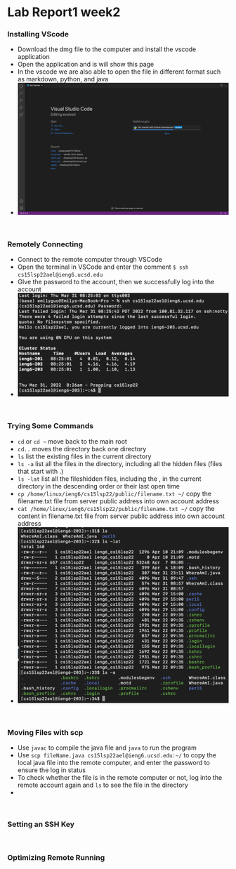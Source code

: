 # Lab Report1 week2

### Installing VScode
- Download the dmg file to the computer and install the vscode application
- Open the application and is will show this page
- In the vscode we are also able to open the file in different format such as markdown, python, and java
- <img src = "Image/VSCode.png" alt = "drawing" width = 700/>
<br>

### Remotely Connecting
- Connect to the remote computer through VSCode
- Open the terminal in VSCode and enter the comment `$ ssh cs15lsp22ael@ieng6.ucsd.edu`
- GIve the password to the account, then we successfully log into the account
- <img src = "Image/LogIntoRemote.png" alt = "drawing" width = 500/>
<br>

### Trying Some Commands
- `cd` or `cd ~` move back to the main root
- `cd..` moves the directory back one directory
- `ls` list the existing files in the current directory
- `ls -a` list all the files in the directory, including all the hidden files (files that start with .)
- `ls -lat` list all the fileshidden files, including the , in the current directory in the descending order or their last open time
- `cp /home/linux/ieng6/cs15lsp22/public/filename.txt ~/` copy the filename.txt file from server public address into own account address
- `cat /home/linux/ieng6/cs15lsp22/public/filename.txt ~/` copy the content in filename.txt file from server public address into own account address
- <img src = "Image/SomeCommand.png" alt = "drawing" width = 500>
<br>

### Moving Files with scp
- Use `javac` to compile the java file and `java` to run the program
- Use `scp fileName.java cs15lsp22ael@ieng6.ucsd.edu:~/` to copy the local java file into the remote computer, and enter the password to ensure the log in status
- To check whether the file is in the remote computer or not, log into the remote account again and `ls` to see the file in the directory
- 
<br>

### Setting an SSH Key
<br>

### Optimizing Remote Running
<br>
